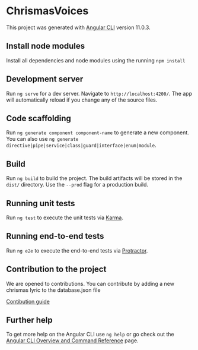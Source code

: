 # ChrismasVoices

This project was generated with [Angular CLI](https://github.com/angular/angular-cli) version 11.0.3.

## Install node modules

Install all dependencies and node modules using the running `npm install`

## Development server

Run `ng serve` for a dev server. Navigate to `http://localhost:4200/`. The app will automatically reload if you change any of the source files.

## Code scaffolding

Run `ng generate component component-name` to generate a new component. You can also use `ng generate directive|pipe|service|class|guard|interface|enum|module`.

## Build

Run `ng build` to build the project. The build artifacts will be stored in the `dist/` directory. Use the `--prod` flag for a production build.

## Running unit tests

Run `ng test` to execute the unit tests via [Karma](https://karma-runner.github.io).

## Running end-to-end tests

Run `ng e2e` to execute the end-to-end tests via [Protractor](http://www.protractortest.org/).

## Contribution to the project

We are opened to contributions. You can contribute by adding a new chrismas lyric to the database.json file

[Contibution guide](https://github.com/yunweneric/Christmas-jingles/blob/master/contribution.md)

## Further help




To get more help on the Angular CLI use `ng help` or go check out the [Angular CLI Overview and Command Reference](https://angular.io/cli) page.
